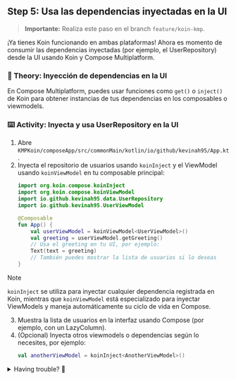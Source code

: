 

## Step 5: Usa las dependencias inyectadas en la UI

> **Importante:** Realiza este paso en el branch `feature/koin-kmp`.

¡Ya tienes Koin funcionando en ambas plataformas! Ahora es momento de consumir las dependencias inyectadas (por ejemplo, el UserRepository) desde la UI usando Koin y Compose Multiplatform.

### 📖 Theory: Inyección de dependencias en la UI

<!--
> [!TIP]
> Koin permite inyectar dependencias directamente en tus composables o viewmodels, facilitando la reutilización y el testeo de componentes.
-->

En Compose Multiplatform, puedes usar funciones como `get()` o `inject()` de Koin para obtener instancias de tus dependencias en los composables o viewmodels.

### ⌨️ Activity: Inyecta y usa UserRepository en la UI

1. Abre `KMPKoin/composeApp/src/commonMain/kotlin/io/github/kevinah95/App.kt`.
2. Inyecta el repositorio de usuarios usando `koinInject` y el ViewModel usando `koinViewModel` en tu composable principal:
   ```kotlin
   import org.koin.compose.koinInject
   import org.koin.compose.koinViewModel
   import io.github.kevinah95.data.UserRepository
   import io.github.kevinah95.UserViewModel

   @Composable
   fun App() {
       val userViewModel = koinViewModel<UserViewModel>()
       val greeting = userViewModel.getGreeting()
       // Usa el greeting en tu UI, por ejemplo:
       Text(text = greeting)
       // También puedes mostrar la lista de usuarios si lo deseas
   }
   ```

> [!NOTE]
> `koinInject` se utiliza para inyectar cualquier dependencia registrada en Koin, mientras que `koinViewModel` está especializado para inyectar ViewModels y maneja automáticamente su ciclo de vida en Compose.

3. Muestra la lista de usuarios en la interfaz usando Compose (por ejemplo, con un LazyColumn).
4. (Opcional) Inyecta otros viewmodels o dependencias según lo necesites, por ejemplo:
   ```kotlin
   val anotherViewModel = koinInject<AnotherViewModel>()
   ```

<details>
<summary>Having trouble? 🤷</summary><br/>

- Si tienes errores de inyección, revisa que Koin esté inicializado antes de acceder a las dependencias.
- Consulta la [documentación de Koin para Compose](https://insert-koin.io/docs/compose/compose/) para más ejemplos de integración.

</details>
